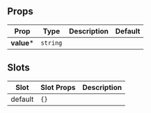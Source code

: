 <!-- This file is automatically generated, do not edit manually. -->

## Props

| Prop | Type | Description | Default |
| ---- | ---- | ----------- | ------- |
| **value*** | `string` |  |  |


## Slots

| Slot | Slot Props | Description |
| --------- | ---- | ----------- |
| default | `{}` |  |

